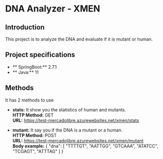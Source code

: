 # DNA Analyzer  - XMEN

## Introduction 
This project is to analyze the DNA and evaluate if it is mutant or human.

## Project specifications
- ** SpringBoot:** 2.7.1
- ** Java:** 11

## Methods
It has 2 methods to use
- **stats:** It show you the statistics of human and mutants.  
**HTTP Method:** GET  
**URL:** https://test-mercadolibre.azurewebsites.net/xmen/stats  

- **mutant:** It say you if the DNA is a mutant or a human.  
**HTTP Method:** POST  
**URL:** https://test-mercadolibre.azurewebsites.net/xmen/mutant  
**Body example:**
{
	"dna": [
		"TTTTGT",
		"AATTGG",
		"GTCAAA",
		"ATATCC",
		"TCGAGT",
		"ATTTAG"
	]
}